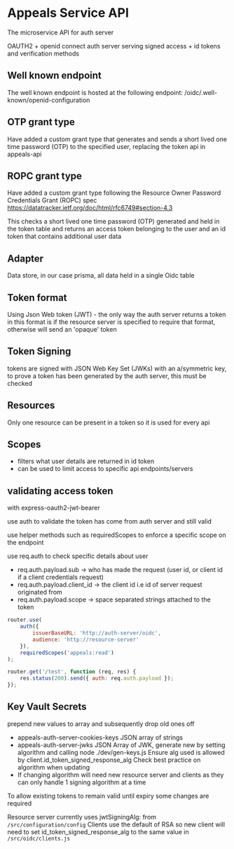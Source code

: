 # Appeals Service API

The microservice API for auth server

OAUTH2 + openid connect auth server serving signed access + id tokens and verification methods

## Well known endpoint

The well known endpoint is hosted at the following endpoint: /oidc/.well-known/openid-configuration

## OTP grant type

Have added a custom grant type that generates and sends a  short lived one time password (OTP) to the specified user, replacing the token api in appeals-api

## ROPC grant type

Have added a custom grant type following the Resource Owner Password Credentials Grant (ROPC) spec https://datatracker.ietf.org/doc/html/rfc6749#section-4.3

This checks a short lived one time password (OTP) generated and held in the token table and returns an access token belonging to the user and an id token that contains additional user data

## Adapter

Data store, in our case prisma, all data held in a single Oidc table

## Token format

Using Json Web token (JWT) - the only way the auth server returns a token in this format is if the resource server is specified to require that format, otherwise will send an 'opaque' token

## Token Signing

tokens are signed with JSON Web Key Set (JWKs) with an a/symmetric key, to prove a token has been generated by the auth server, this must be checked

## Resources

Only one resource can be present in a token so it is used for every api

## Scopes

- filters what user details are returned in id token
- can be used to limit access to specific api endpoints/servers 

## validating access token

with express-oauth2-jwt-bearer

use auth to validate the token has come from auth server and still valid

use helper methods such as requiredScopes to enforce a specific scope on the endpoint

use req.auth to check specific details about user

- req.auth.payload.sub -> who has made the request (user id, or client id if a client credentials request)
- req.auth.payload.client_id -> the client id i.e id of server request originated from
- req.auth.payload.scope -> space separated strings attached to the token

```js
router.use(
	auth({
		issuerBaseURL: 'http://auth-server/oidc',
		audience: 'http://resource-server'
	}),
	requiredScopes('appeals:read')
);

router.get('/test', function (req, res) {
	res.status(200).send({ auth: req.auth.payload });
});
```

## Key Vault Secrets

prepend new values to array and subsequently drop old ones off

- appeals-auth-server-cookies-keys
  JSON array of strings
- appeals-auth-server-jwks
  JSON Array of JWK, generate new by setting algorithm and calling node ./dev/gen-keys.js
  Ensure alg used is allowed by client.id_token_signed_response_alg
  Check best practice on algorithm when updating
- If changing algorithm will need new resource server and clients as they can only handle 1 signing algorithm at a time

To allow existing tokens to remain valid until expiry some changes are required
  
  Resource server currently uses jwtSigningAlg: from `/src/configuration/config`
  Clients use the default of RSA so new client will need to set id_token_signed_response_alg to the same value in `/src/oidc/clients.js`
